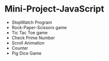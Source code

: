 # Mini-Project-JavaScript
- StopWatch Program
- Rock-Paper-Scissors game
- Tic Tac Toe game
- Check Prime Number
- Scroll Animation
- Counter
- Pig Dice Game
